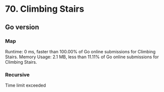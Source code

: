 # 70. Climbing Stairs

## Go version
### Map
Runtime: 0 ms, faster than 100.00% of Go online submissions for Climbing Stairs.
Memory Usage: 2.1 MB, less than 11.11% of Go online submissions for Climbing Stairs.

### Recursive
Time limit exceeded
